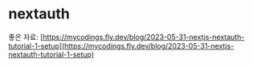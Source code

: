 # nextauth

좋은 자료: [https://mycodings.fly.dev/blog/2023-05-31-nextjs-nextauth-tutorial-1-setup](https://mycodings.fly.dev/blog/2023-05-31-nextjs-nextauth-tutorial-1-setup)